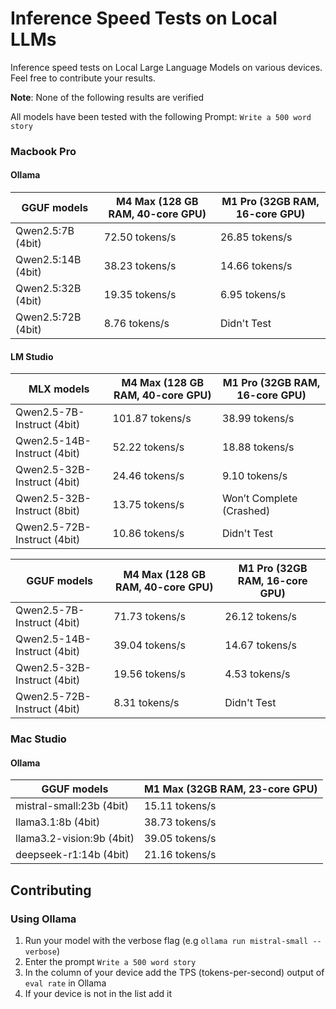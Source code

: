 # Inference Speed Tests on Local LLMs

Inference speed tests on Local Large Language Models on various devices. Feel free to contribute your results.

**Note**: None of the following results are verified

All models have been tested with the following Prompt: `Write a 500 word story`

### Macbook Pro

#### Ollama

| GGUF models        | M4 Max (128 GB RAM, 40-core GPU) | M1 Pro (32GB RAM, 16-core GPU) |
| ------------------ | -------------------------------- | ------------------------------ |
| Qwen2.5:7B (4bit)  | 72.50 tokens/s                   | 26.85 tokens/s                 |
| Qwen2.5:14B (4bit) | 38.23 tokens/s                   | 14.66 tokens/s                 |
| Qwen2.5:32B (4bit) | 19.35 tokens/s                   | 6.95 tokens/s                  |
| Qwen2.5:72B (4bit) | 8.76 tokens/s                    | Didn't Test                    |

#### LM Studio

| MLX models                  | M4 Max (128 GB RAM, 40-core GPU) | M1 Pro (32GB RAM, 16-core GPU) |
| --------------------------- | -------------------------------- | ------------------------------ |
| Qwen2.5-7B-Instruct (4bit)  | 101.87 tokens/s                  | 38.99 tokens/s                 |
| Qwen2.5-14B-Instruct (4bit) | 52.22 tokens/s                   | 18.88 tokens/s                 |
| Qwen2.5-32B-Instruct (4bit) | 24.46 tokens/s                   | 9.10 tokens/s                  |
| Qwen2.5-32B-Instruct (8bit) | 13.75 tokens/s                   | Won’t Complete (Crashed)       |
| Qwen2.5-72B-Instruct (4bit) | 10.86 tokens/s                   | Didn't Test                    |

| GGUF models                 | M4 Max (128 GB RAM, 40-core GPU) | M1 Pro (32GB RAM, 16-core GPU) |
| --------------------------- | -------------------------------- | ------------------------------ |
| Qwen2.5-7B-Instruct (4bit)  | 71.73 tokens/s                   | 26.12 tokens/s                 |
| Qwen2.5-14B-Instruct (4bit) | 39.04 tokens/s                   | 14.67 tokens/s                 |
| Qwen2.5-32B-Instruct (4bit) | 19.56 tokens/s                   | 4.53 tokens/s                  |
| Qwen2.5-72B-Instruct (4bit) | 8.31 tokens/s                    | Didn't Test                    |

### Mac Studio

#### Ollama

| GGUF models               | M1 Max (32GB RAM, 23-core GPU) |
| ------------------------- | ------------------------------ |
| mistral-small:23b (4bit)  | 15.11 tokens/s                 |
| llama3.1:8b (4bit)        | 38.73 tokens/s                 |
| llama3.2-vision:9b (4bit) | 39.05 tokens/s                 |
| deepseek-r1:14b (4bit)    | 21.16 tokens/s                 |

## Contributing

### Using Ollama

1. Run your model with the verbose flag (e.g `ollama run mistral-small --verbose`)
2. Enter the prompt `Write a 500 word story`
3. In the column of your device add the TPS (tokens-per-second) output of `eval rate` in Ollama
4. If your device is not in the list add it
